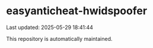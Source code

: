 # easyanticheat-hwidspoofer

Last updated: 2025-05-29 18:41:44

This repository is automatically maintained.
